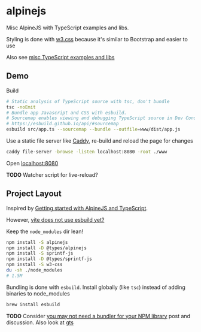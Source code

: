 # alpinejs

Misc AlpineJS with TypeScript examples and libs.

Styling is done with [w3.css](https://www.w3schools.com/w3css) because it's similar to Bootstrap and easier to use

Also see [misc TypeScript examples and libs](https://github.com/mozey/ts)


## Demo

Build
```bash
# Static analysis of TypeScript source with tsc, don't bundle
tsc -noEmit 
# Bundle app Javascript and CSS with esbuild.
# Sourcemap enables viewing and debugging TypeScript source in Dev Console
# https://esbuild.github.io/api/#sourcemap
esbuild src/app.ts --sourcemap --bundle --outfile=www/dist/app.js
```

Use a static file server like [Caddy](https://caddy.community/),
re-build and reload the page for changes
```bash
caddy file-server -browse -listen localhost:8080 -root ./www
```

Open [localhost:8080](http://localhost:8080)

**TODO** Watcher script for live-reload?


## Project Layout

Inspired by [Getting started with AlpineJS and TypeScript](https://archive.ph/3uBQM).

However, [vite does not use esbuild yet?](https://vitejs.dev/guide/why.html#why-not-bundle-with-esbuild)

Keep the `node_modules` dir lean!
```bash
npm install -S alpinejs
npm install -D @types/alpinejs
npm install -S sprintf-js
npm install -D @types/sprintf-js
npm install -S w3-css
du -sh ./node_modules
# 1.5M
```

Bundling is done with `esbuild`. Install globally (like `tsc`) instead of adding binaries to node_modules
```bash
brew install esbuild
```

**TODO** Consider [you may not need a bundler for your NPM library](https://news.ycombinator.com/item?id=32650990) post and discussion. Also look at [gts](https://github.com/google/gts)


